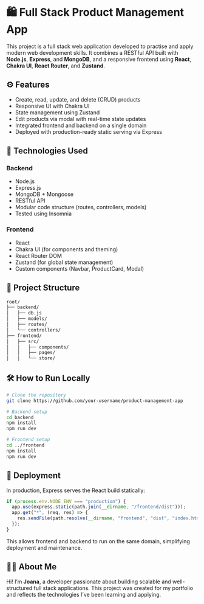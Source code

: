 # 🛍️ Full Stack Product Management App

This project is a full stack web application developed to practise and apply modern web development skills. It combines a RESTful API built with **Node.js**, **Express**, and **MongoDB**, and a responsive frontend using **React**, **Chakra UI**, **React Router**, and **Zustand**.

## ⚙️ Features

- Create, read, update, and delete (CRUD) products  
- Responsive UI with Chakra UI  
- State management using Zustand  
- Edit products via modal with real-time state updates  
- Integrated frontend and backend on a single domain  
- Deployed with production-ready static serving via Express

## 🧠 Technologies Used

### Backend
- Node.js  
- Express.js  
- MongoDB + Mongoose  
- RESTful API  
- Modular code structure (routes, controllers, models)  
- Tested using Insomnia

### Frontend
- React  
- Chakra UI (for components and theming)  
- React Router DOM  
- Zustand (for global state management)  
- Custom components (Navbar, ProductCard, Modal)

## 📁 Project Structure

```bash
root/
├── backend/
│   ├── db.js
│   ├── models/
│   ├── routes/
│   └── controllers/
├── frontend/
│   ├── src/
│   │   ├── components/
│   │   ├── pages/
│   │   └── store/
```

## 🛠️ How to Run Locally

```bash
# Clone the repository
git clone https://github.com/your-username/product-management-app

# Backend setup
cd backend
npm install
npm run dev

# Frontend setup
cd ../frontend
npm install
npm run dev
```

## 🚀 Deployment

In production, Express serves the React build statically:

```js
if (process.env.NODE_ENV === "production") {
  app.use(express.static(path.join(__dirname, "/frontend/dist")));
  app.get("*", (req, res) => {
    res.sendFile(path.resolve(__dirname, "frontend", "dist", "index.html"));
  });
}
```

This allows frontend and backend to run on the same domain, simplifying deployment and maintenance.

## 👩‍💻 About Me

Hi! I’m **Joana**, a developer passionate about building scalable and well-structured full stack applications. This project was created for my portfolio and reflects the technologies I’ve been learning and applying.

